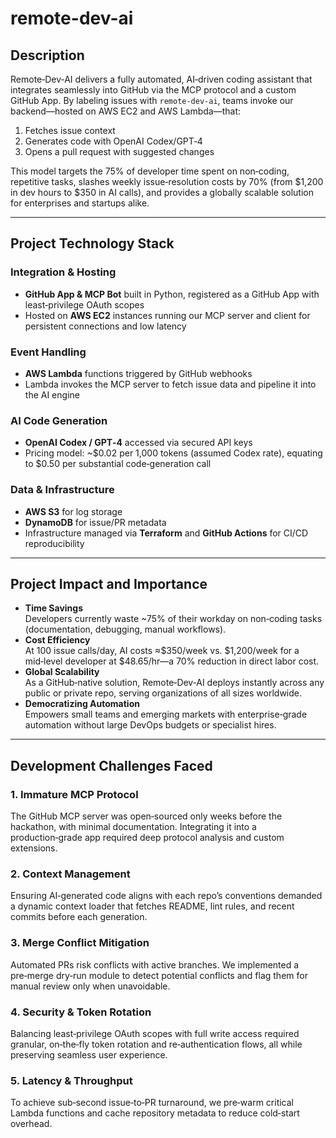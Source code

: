 # remote-dev-ai

## Description
Remote‑Dev‑AI delivers a fully automated, AI‑driven coding assistant that integrates seamlessly into GitHub via the MCP protocol and a custom GitHub App. By labeling issues with `remote-dev-ai`, teams invoke our backend—hosted on AWS EC2 and AWS Lambda—that:

1. Fetches issue context  
2. Generates code with OpenAI Codex/GPT‑4  
3. Opens a pull request with suggested changes  

This model targets the 75% of developer time spent on non‑coding, repetitive tasks, slashes weekly issue‑resolution costs by 70% (from \$1,200 in dev hours to \$350 in AI calls), and provides a globally scalable solution for enterprises and startups alike.

---

## Project Technology Stack

### Integration & Hosting
- **GitHub App & MCP Bot** built in Python, registered as a GitHub App with least‑privilege OAuth scopes  
- Hosted on **AWS EC2** instances running our MCP server and client for persistent connections and low latency  

### Event Handling
- **AWS Lambda** functions triggered by GitHub webhooks  
- Lambda invokes the MCP server to fetch issue data and pipeline it into the AI engine  

### AI Code Generation
- **OpenAI Codex / GPT‑4** accessed via secured API keys  
- Pricing model: ~\$0.02 per 1,000 tokens (assumed Codex rate), equating to \$0.50 per substantial code‑generation call  

### Data & Infrastructure
- **AWS S3** for log storage  
- **DynamoDB** for issue/PR metadata  
- Infrastructure managed via **Terraform** and **GitHub Actions** for CI/CD reproducibility  

---

## Project Impact and Importance

- **Time Savings**  
  Developers currently waste ~75% of their workday on non‑coding tasks (documentation, debugging, manual workflows).  
- **Cost Efficiency**  
  At 100 issue calls/day, AI costs ≈\$350/week vs. \$1,200/week for a mid‑level developer at \$48.65/hr—a 70% reduction in direct labor cost.  
- **Global Scalability**  
  As a GitHub‑native solution, Remote‑Dev‑AI deploys instantly across any public or private repo, serving organizations of all sizes worldwide.  
- **Democratizing Automation**  
  Empowers small teams and emerging markets with enterprise‑grade automation without large DevOps budgets or specialist hires.  

---

## Development Challenges Faced

### 1. Immature MCP Protocol
The GitHub MCP server was open‑sourced only weeks before the hackathon, with minimal documentation. Integrating it into a production‑grade app required deep protocol analysis and custom extensions.

### 2. Context Management
Ensuring AI‑generated code aligns with each repo’s conventions demanded a dynamic context loader that fetches README, lint rules, and recent commits before each generation.

### 3. Merge Conflict Mitigation
Automated PRs risk conflicts with active branches. We implemented a pre‑merge dry‑run module to detect potential conflicts and flag them for manual review only when unavoidable.

### 4. Security & Token Rotation
Balancing least‑privilege OAuth scopes with full write access required granular, on‑the‑fly token rotation and re‑authentication flows, all while preserving seamless user experience.

### 5. Latency & Throughput
To achieve sub‑second issue‑to‑PR turnaround, we pre‑warm critical Lambda functions and cache repository metadata to reduce cold‑start overhead.
